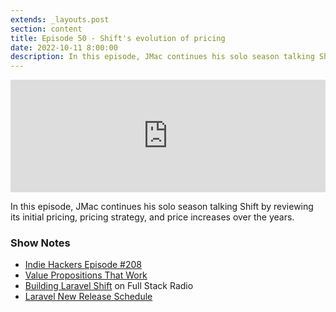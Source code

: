 ```yaml
---
extends: _layouts.post
section: content
title: Episode 50 - Shift's evolution of pricing
date: 2022-10-11 8:00:00
description: In this episode, JMac continues his solo season talking Shift by reviewing its initial pricing, pricing strategy, and price increases over the years.
---
```

<iframe src="https://share.transistor.fm/e/8ebb84b9" width="100%" height="180" frameborder="0" scrolling="no" seamless="true" style="width:100%; height:180px;"></iframe>

In this episode, JMac continues his solo season talking Shift by reviewing its initial pricing, pricing strategy, and price increases over the years.

### Show Notes
- [Indie Hackers Episode #208](https://www.indiehackers.com/podcast/208-jon-yongfook)
- [Value Propositions That Work](https://hbr.org/2009/09/value-propositions-that-work)
- [Building Laravel Shift](http://www.fullstackradio.com/36) on Full Stack Radio
- [Laravel New Release Schedule](https://blog.laravel.com/updates-to-laravels-versioning-policy)
